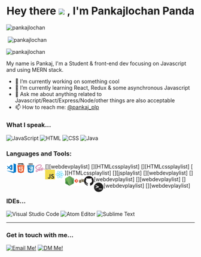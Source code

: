 ### <h1 align="center">Hey there <img src="https://media.giphy.com/media/hvRJCLFzcasrR4ia7z/giphy.gif" width="25px"> , I'm Pankajlochan Panda</h1>

<p align="left"> <img src="https://komarev.com/ghpvc/?username=pankajlochan" alt="pankajlochan" /> </p>

<p>&nbsp;<img align="center" src="https://github-readme-stats.vercel.app/api?username=pankajlochan&show_icons=true" alt="pankajlochan" /></p>

<p><img align="center" src="https://github-readme-stats.vercel.app/api/top-langs/?username=pankajlochan&layout=compact" alt="pankajlochan" /></p>

My name is Pankaj, I'm a Student & front-end dev focusing on Javascript and using MERN stack.

- 🔭 I’m currently working on something cool
- 🌱 I’m currently learning React, Redux & some asynchronous Javascript
- 💬 Ask me about anything related to Javascript/React/Express/Node/other things are also acceptable
- 📫 How to reach me: [@pankaj_plp](https://twitter.com/pankaj_plp)


### What I speak...

<p>
  <img src='https://img.stackshare.io/service/1209/javascript.jpeg' width='32' title='JavaScript'>
  <img src='https://img.stackshare.io/service/2538/kEpgHiC9.png' width='32' title='HTML'>
  <img src='https://img.stackshare.io/service/6727/css.png' width='32' title='CSS'>
  <img src='https://img.stackshare.io/service/995/K85ZWV2F.png' width='32' title='Java'>

</p>

### Languages and Tools:

[<img align="left" alt="Visual Studio Code" width="26px" src="https://raw.githubusercontent.com/github/explore/80688e429a7d4ef2fca1e82350fe8e3517d3494d/topics/visual-studio-code/visual-studio-code.png" />][webdevplaylist]
[<img align="left" alt="HTML5" width="26px" src="https://raw.githubusercontent.com/github/explore/80688e429a7d4ef2fca1e82350fe8e3517d3494d/topics/html/html.png" />][HTMLcssplaylist]
[<img align="left" alt="CSS3" width="26px" src="https://raw.githubusercontent.com/github/explore/80688e429a7d4ef2fca1e82350fe8e3517d3494d/topics/css/css.png" />][HTMLcssplaylist]
[<img align="left" alt="Sass" width="26px" src="https://raw.githubusercontent.com/github/explore/80688e429a7d4ef2fca1e82350fe8e3517d3494d/topics/sass/sass.png" />][HTMLcssplaylist]
[<img align="left" alt="JavaScript" width="26px" src="https://raw.githubusercontent.com/github/explore/80688e429a7d4ef2fca1e82350fe8e3517d3494d/topics/javascript/javascript.png" />][jsplaylist]
[<img align="left" alt="React" width="26px" src="https://raw.githubusercontent.com/github/explore/80688e429a7d4ef2fca1e82350fe8e3517d3494d/topics/react/react.png" />][webdevplaylist]
[<img align="left" alt="Node.js" width="26px" src="https://raw.githubusercontent.com/github/explore/80688e429a7d4ef2fca1e82350fe8e3517d3494d/topics/nodejs/nodejs.png" />][webdevplaylist]
[<img align="left" alt="Git" width="26px" src="https://raw.githubusercontent.com/github/explore/80688e429a7d4ef2fca1e82350fe8e3517d3494d/topics/git/git.png" />][webdevplaylist]
[<img align="left" alt="GitHub" width="26px" src="https://raw.githubusercontent.com/github/explore/78df643247d429f6cc873026c0622819ad797942/topics/github/github.png" />][webdevplaylist]
[<img align="left" alt="HTML5" width="26px" src="https://raw.githubusercontent.com/github/explore/80688e429a7d4ef2fca1e82350fe8e3517d3494d/topics/terminal/terminal.png" />][webdevplaylist]

### IDEs...

<p>
  <img src='https://img.stackshare.io/service/4202/Visual_Studio_Code_logo.png' width='32' title='Visual Studio Code'>
  <img src='https://img.stackshare.io/service/648/default_92414794b88a328cecc4ae62413ea91ea0593726.png' width='32' title='Atom Editor'>
  <img src='https://img.stackshare.io/service/642/default_e4b167a79203cda8d1d1498b9bad4d531aae0dab.jpg' width='32' title='Sublime Text'>
</p>

<hr>

### Get in touch with me...

[<img src='https://upload.wikimedia.org/wikipedia/commons/thumb/d/df/Microsoft_Office_Outlook_%282018%E2%80%93present%29.svg/1200px-Microsoft_Office_Outlook_%282018%E2%80%93present%29.svg.png' width='32' title='Email Me!'>](mailto://pankajlochanpanda@outlook.com)
[<img src='https://image.flaticon.com/icons/svg/1409/1409937.svg' width='32' title='DM Me!'>](https://twitter.com/pankaj_plp)

